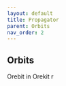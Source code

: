 ```yaml
---
layout: default
title: Propagator
parent: Orbits
nav_order: 2
---
```


## Orbits

Orebit in Orekit r